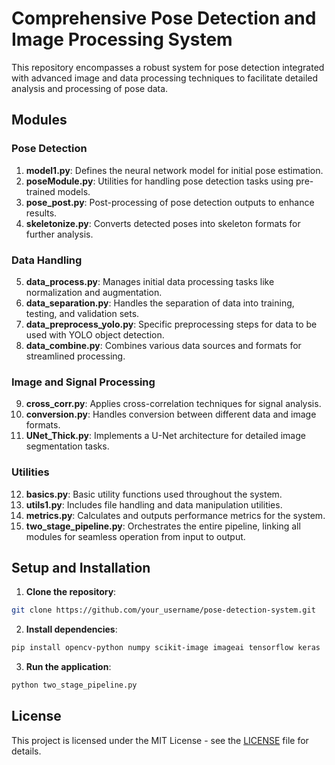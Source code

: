 
# Comprehensive Pose Detection and Image Processing System

This repository encompasses a robust system for pose detection integrated with advanced image and data processing techniques to facilitate detailed analysis and processing of pose data.

## Modules

### Pose Detection
1. **model1.py**: Defines the neural network model for initial pose estimation.
2. **poseModule.py**: Utilities for handling pose detection tasks using pre-trained models.
3. **pose_post.py**: Post-processing of pose detection outputs to enhance results.
4. **skeletonize.py**: Converts detected poses into skeleton formats for further analysis.

### Data Handling
5. **data_process.py**: Manages initial data processing tasks like normalization and augmentation.
6. **data_separation.py**: Handles the separation of data into training, testing, and validation sets.
7. **data_preprocess_yolo.py**: Specific preprocessing steps for data to be used with YOLO object detection.
8. **data_combine.py**: Combines various data sources and formats for streamlined processing.

### Image and Signal Processing
9. **cross_corr.py**: Applies cross-correlation techniques for signal analysis.
10. **conversion.py**: Handles conversion between different data and image formats.
11. **UNet_Thick.py**: Implements a U-Net architecture for detailed image segmentation tasks.

### Utilities
12. **basics.py**: Basic utility functions used throughout the system.
13. **utils1.py**: Includes file handling and data manipulation utilities.
14. **metrics.py**: Calculates and outputs performance metrics for the system.
15. **two_stage_pipeline.py**: Orchestrates the entire pipeline, linking all modules for seamless operation from input to output.

## Setup and Installation

1. **Clone the repository**:
```bash
git clone https://github.com/your_username/pose-detection-system.git
```
2. **Install dependencies**:
```bash
pip install opencv-python numpy scikit-image imageai tensorflow keras
```
3. **Run the application**:
```bash
python two_stage_pipeline.py
```

## License

This project is licensed under the MIT License - see the [LICENSE](LICENSE) file for details.
